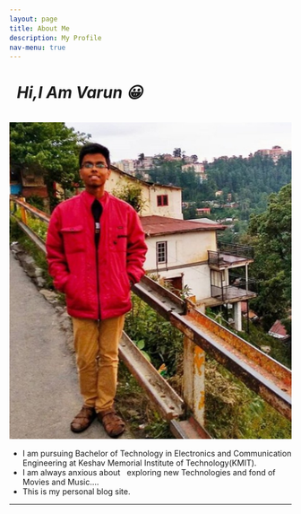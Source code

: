 ```yaml
---
layout: page
title: About Me
description: My Profile
nav-menu: true
---
```


<h1 style="Font-style:italic;">&nbsp;  Hi,I Am Varun &#128512;</h1>

&nbsp; &nbsp; &nbsp; &nbsp; &nbsp;&nbsp; &nbsp; &nbsp; &nbsp; &nbsp; &nbsp; &nbsp; &nbsp; &nbsp; &nbsp; ![](assets/images/banner.JPG)

- I am pursuing Bachelor of Technology in Electronics and Communication Engineering at Keshav Memorial Institute of Technology(KMIT).
- I am always anxious about &nbsp; exploring new Technologies and fond of Movies and Music....
- This is my personal blog site.      
************    
         
         



